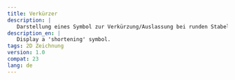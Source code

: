 ```yaml
---
title: Verkürzer
description: |
   Darstellung eines Symbol zur Verkürzung/Auslassung bei runden Stabelementen (z.B. Pfahlgründungen). 
description_en: |
   Display a 'shortening' symbol.
tags: 2D Zeichnung
version: 1.0
compat: 23
lang: de
---
```

